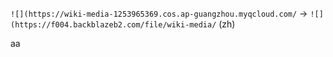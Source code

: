 `![](https://wiki-media-1253965369.cos.ap-guangzhou.myqcloud.com/` -> `![](https://f004.backblazeb2.com/file/wiki-media/` (zh)

aa
